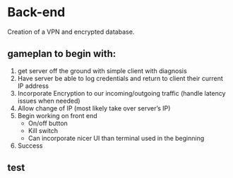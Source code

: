 # Back-end

Creation of a VPN and encrypted database.

## gameplan to begin with:

1. get server off the ground with simple client with diagnosis
2. Have server be able to log credentials and return to client their current IP address
3. Incorporate Encryption to our incoming/outgoing traffic (handle latency issues when needed)
4. Allow change of IP (most likely take over server’s IP)
5. Begin working on front end
   - On/off button
   - Kill switch
   - Can incorporate nicer UI than terminal used in the beginning
6. Success

## test